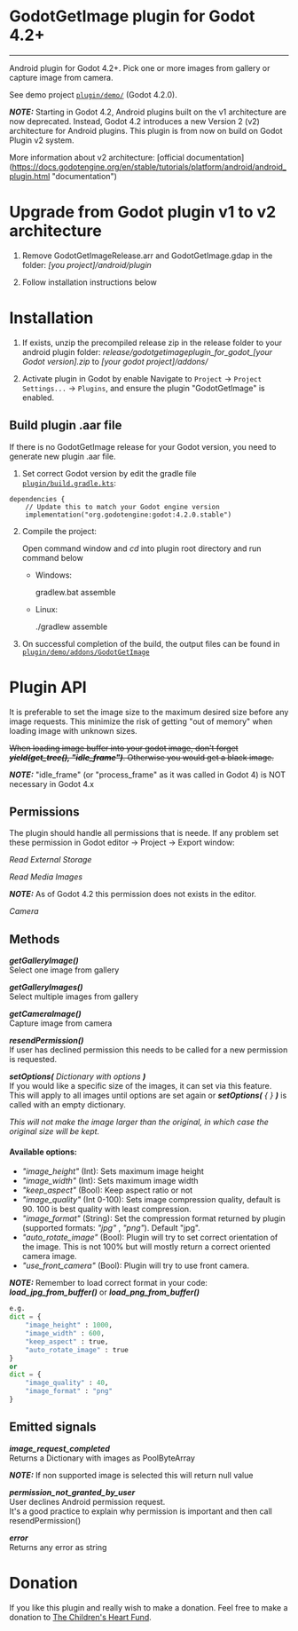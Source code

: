 GodotGetImage plugin for Godot 4.2+ 
====================================
____________________________________


Android plugin for Godot 4.2+.
Pick one or more images from gallery or capture image from camera.

See demo project [`plugin/demo/`](plugin/demo/) (Godot 4.2.0).

**_NOTE:_** Starting in Godot 4.2, Android plugins built on the v1 architecture are now deprecated. Instead, Godot 4.2 introduces a new Version 2 (v2) architecture for Android plugins. This plugin is from now on build on Godot Plugin v2 system.

More information about v2 architecture: [official documentation] (https://docs.godotengine.org/en/stable/tutorials/platform/android/android_plugin.html "documentation")

Upgrade from Godot plugin v1 to v2 architecture
===============================================

1. Remove GodotGetImageRelease.arr and GodotGetImage.gdap in the folder: *[you project]/android/plugin*

2. Follow installation instructions below

Installation
============

1. If exists, unzip the precompiled release zip in the release folder to your android plugin folder:
*release/godotgetimageplugin_for_godot_[your Godot version].zip* to *[your godot project]/addons/*

2. Activate plugin in Godot by enable Navigate to `Project` -> `Project Settings...` -> `Plugins`, and ensure the plugin "GodotGetImage" is enabled.

Build plugin .aar file
----------------------

If there is no GodotGetImage release for your Godot version, you need to generate new plugin .aar file.  

1. Set correct Godot version by edit the gradle file [`plugin/build.gradle.kts`](plugin/build.gradle.kts):

```
dependencies {
    // Update this to match your Godot engine version
    implementation("org.godotengine:godot:4.2.0.stable")
```

2. Compile the project:

	Open command window and *cd* into plugin root directory and run command below
	
	* Windows:
	
		gradlew.bat assemble
		
	* Linux:
	
		./gradlew assemble
	
3. On successful completion of the build, the output files can be found in
  [`plugin/demo/addons/GodotGetImage`](plugin/demo/addons/GodotGetImage)

# Plugin API

It is preferable to set the image size to the maximum desired size before any image requests. This minimize the risk of getting "out of memory" when loading image with unknown sizes.

~~When loading image buffer into your godot image, don't forget ***yield(get_tree(), "idle_frame")***. Otherwise you would get a black image.~~

**_NOTE:_** "idle_frame" (or "process_frame" as it was called in Godot 4) is NOT necessary in Godot 4.x

Permissions
-----------

The plugin should handle all permissions that is neede. If any problem set these permission in Godot editor -> Project -> Export window:

*Read External Storage*

*Read Media Images*

**_NOTE:_** As of Godot 4.2 this permission does not exists in the editor.

*Camera*
	
Methods
-------

***getGalleryImage()***  
Select one image from gallery

***getGalleryImages()***  
Select multiple images from gallery

***getCameraImage()***  
Capture image from camera

***resendPermission()***  
If user has declined permission this needs to be called for a new permission is requested.

***setOptions(*** *Dictionary with options* ***)***  
If you would like a specific size of the images, it can set via this feature.  
This will apply to all images until options are set again or ***setOptions(*** *{ }* ***)*** is called with an empty dictionary.

*This will not make the image larger than the original, in which case the original size will be kept.*

#### Available options:
* *"image_height"* (Int): Sets maximum image height
* *"image_width"* (Int): Sets maximum image width
* *"keep_aspect"* (Bool): Keep aspect ratio or not
* *"image_quality"* (Int 0-100): Sets image compression quality, default is 90. 100 is best quality with least compression.
* *"image_format"* (String): Set the compression format returned by plugin (supported formats: *"jpg"* , *"png"*). Default "jpg".
* *"auto_rotate_image"* (Bool): Plugin will try to set correct orientation of the image. This is not 100% but will mostly return a correct oriented camera image.
* *"use_front_camera"* (Bool): Plugin will try to use front camera.

**_NOTE:_** Remember to load correct format in your code: ***load_jpg_from_buffer()*** or ***load_png_from_buffer()***
	
```python
e.g.
dict = {
	"image_height" : 1000,
	"image_width" : 600,
	"keep_aspect" : true,
	"auto_rotate_image" : true
}
or
dict = {
	"image_quality" : 40,
	"image_format" : "png"
}
```



Emitted signals
---------------

***image_request_completed***  
Returns a Dictionary with images as PoolByteArray

**_NOTE:_** If non supported image is selected this will return null value

***permission_not_granted_by_user***   
User declines Android permission request.  
It's a good practice to explain why permission is important and then call resendPermission()

***error***  
Returns any error as string

# Donation
If you like this plugin and really wish to make a donation. 
Feel free to make a donation to [ The Children's Heart Fund](https://mitt.hjartebarnsfonden.se/14901 "Hjärtebarnsfonden").
